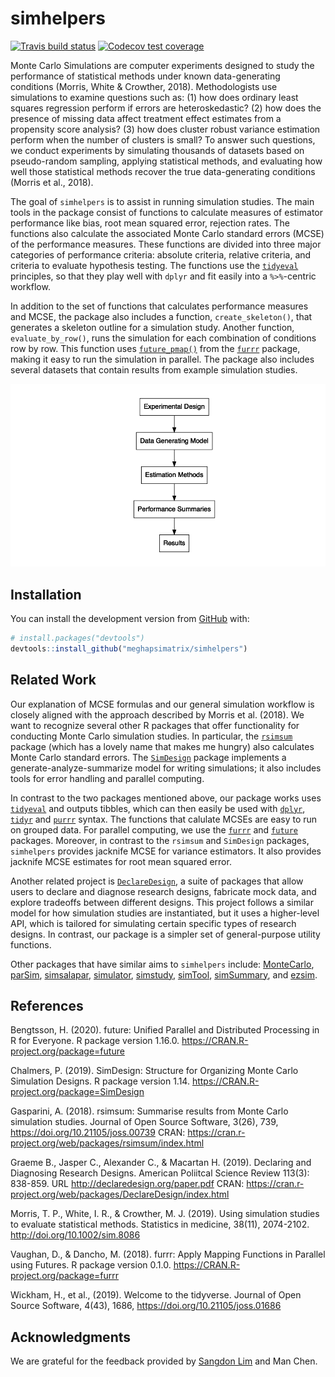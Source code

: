 
<!-- README.md is generated from README.Rmd. Please edit that file -->

# simhelpers

<!-- badges: start -->

[![Travis build
status](https://travis-ci.org/meghapsimatrix/simhelpers.svg?branch=master)](https://travis-ci.org/meghapsimatrix/simhelpers)
[![Codecov test
coverage](https://codecov.io/gh/meghapsimatrix/simhelpers/branch/master/graph/badge.svg)](https://codecov.io/gh/meghapsimatrix/simhelpers?branch=master)
<!-- badges: end -->

Monte Carlo Simulations are computer experiments designed to study the
performance of statistical methods under known data-generating
conditions (Morris, White & Crowther, 2018). Methodologists use
simulations to examine questions such as: (1) how does ordinary least
squares regression perform if errors are heteroskedastic? (2) how does
the presence of missing data affect treatment effect estimates from a
propensity score analysis? (3) how does cluster robust variance
estimation perform when the number of clusters is small? To answer such
questions, we conduct experiments by simulating thousands of datasets
based on pseudo-random sampling, applying statistical methods, and
evaluating how well those statistical methods recover the true
data-generating conditions (Morris et al., 2018).

The goal of `simhelpers` is to assist in running simulation studies. The
main tools in the package consist of functions to calculate measures of
estimator performance like bias, root mean squared error, rejection
rates. The functions also calculate the associated Monte Carlo standard
errors (MCSE) of the performance measures. These functions are divided
into three major categories of performance criteria: absolute criteria,
relative criteria, and criteria to evaluate hypothesis testing. The
functions use the
[`tidyeval`](https://tidyeval.tidyverse.org/index.html) principles, so
that they play well with `dplyr` and fit easily into a `%>%`-centric
workflow.

In addition to the set of functions that calculates performance measures
and MCSE, the package also includes a function, `create_skeleton()`,
that generates a skeleton outline for a simulation study. Another
function, `evaluate_by_row()`, runs the simulation for each combination
of conditions row by row. This function uses
[`future_pmap()`](https://davisvaughan.github.io/furrr/reference/future_map2.html)
from the [`furrr`](https://davisvaughan.github.io/furrr/) package,
making it easy to run the simulation in parallel. The package also
includes several datasets that contain results from example simulation
studies.

<img src="man/figures/workflow.png" />

## Installation

You can install the development version from
[GitHub](https://github.com/) with:

``` r
# install.packages("devtools")
devtools::install_github("meghapsimatrix/simhelpers")
```

## Related Work

Our explanation of MCSE formulas and our general simulation workflow is
closely aligned with the approach described by Morris et al. (2018). We
want to recognize several other R packages that offer functionality for
conducting Monte Carlo simulation studies. In particular, the
[`rsimsum`](https://cran.r-project.org/web/packages/rsimsum/index.html)
package (which has a lovely name that makes me hungry) also calculates
Monte Carlo standard errors. The
[`SimDesign`](https://cran.r-project.org/web/packages/SimDesign/index.html)
package implements a generate-analyze-summarize model for writing
simulations; it also includes tools for error handling and parallel
computing.

In contrast to the two packages mentioned above, our package works uses
[`tidyeval`](https://tidyeval.tidyverse.org/index.html) and outputs
tibbles, which can then easily be used with
[`dplyr`](https://dplyr.tidyverse.org/index.html),
[`tidyr`](https://tidyr.tidyverse.org/) and
[`purrr`](https://purrr.tidyverse.org/) syntax. The functions that
calulate MCSEs are easy to run on grouped data. For parallel computing,
we use the [`furrr`](https://davisvaughan.github.io/furrr/) and
[`future`](https://rstudio.github.io/promises/articles/futures.html)
packages. Moreover, in contrast to the `rsimsum` and `SimDesign`
packages, `simhelpers` provides jacknife MCSE for variance estimators.
It also provides jacknife MCSE estimates for root mean squared error.

Another related project is
[`DeclareDesign`](https://declaredesign.org/), a suite of packages that
allow users to declare and diagnose research designs, fabricate mock
data, and explore tradeoffs between different designs. This project
follows a similar model for how simulation studies are instantiated, but
it uses a higher-level API, which is tailored for simulating certain
specific types of research designs. In contrast, our package is a
simpler set of general-purpose utility functions.

Other packages that have similar aims to `simhelpers` include:
[MonteCarlo](https://cran.r-project.org/web/packages/MonteCarlo/index.html),
[parSim](https://cran.r-project.org/web/packages/parSim/index.html),
[simsalapar](https://cran.r-project.org/web/packages/simsalapar/index.html),
[simulator](https://cran.r-project.org/web/packages/simulator/index.html),
[simstudy](https://cran.r-project.org/web/packages/simstudy/index.html),
[simTool](https://cran.r-project.org/web/packages/simTool/index.html),
[simSummary](https://cran.r-project.org/web/packages/simSummary/index.html),
and [ezsim](https://cran.r-project.org/web/packages/ezsim/index.html).

## References

Bengtsson, H. (2020). future: Unified Parallel and Distributed
Processing in R for Everyone. R package version 1.16.0.
<https://CRAN.R-project.org/package=future>

Chalmers, P. (2019). SimDesign: Structure for Organizing Monte Carlo
Simulation Designs. R package version 1.14.
<https://CRAN.R-project.org/package=SimDesign>

Gasparini, A. (2018). rsimsum: Summarise results from Monte Carlo
simulation studies. Journal of Open Source Software, 3(26), 739,
<https://doi.org/10.21105/joss.00739> CRAN:
<https://cran.r-project.org/web/packages/rsimsum/index.html>

Graeme B., Jasper C., Alexander C., & Macartan H. (2019). Declaring and
Diagnosing Research Designs. American Poliitcal Science Review 113(3):
838-859. URL <http://declaredesign.org/paper.pdf> CRAN:
<https://cran.r-project.org/web/packages/DeclareDesign/index.html>

Morris, T. P., White, I. R., & Crowther, M. J. (2019). Using simulation
studies to evaluate statistical methods. Statistics in medicine, 38(11),
2074-2102. <http://doi.org/10.1002/sim.8086>

Vaughan, D., & Dancho, M. (2018). furrr: Apply Mapping Functions in
Parallel using Futures. R package version 0.1.0.
<https://CRAN.R-project.org/package=furrr>

Wickham, H., et al., (2019). Welcome to the tidyverse. Journal of Open
Source Software, 4(43), 1686, <https://doi.org/10.21105/joss.01686>

## Acknowledgments

We are grateful for the feedback provided by [Sangdon
Lim](https://sdlim.com/) and Man Chen.
